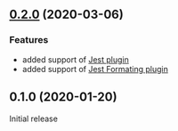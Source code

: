 ## [0.2.0](https://github.com/smoozzy/eslint-config/compare/v0.1.0...v0.2.0) (2020-03-06)

### Features

* added support of [Jest plugin](https://github.com/jest-community/eslint-plugin-jest)
* added support of [Jest Formating plugin](https://github.com/dangreenisrael/eslint-plugin-jest-formatting)


## 0.1.0 (2020-01-20)

Initial release
